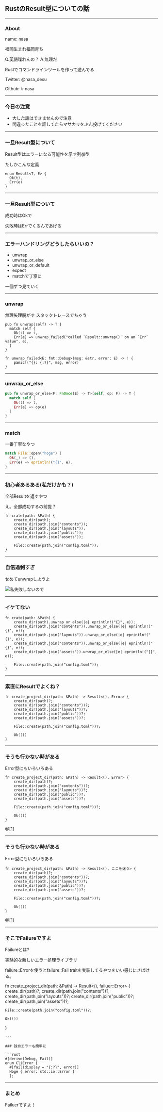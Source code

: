 ## RustのResult型についての話

---

### About

name: nasa

福岡生まれ福岡育ち

Q.英語喋れんの？ A.無理だ

Rustでコマンドラインツールを作って遊んでる

Twitter: @nasa_desu

Github: k-nasa

---

### 今日の注意
- 大した話はできませんので注意
- 間違ったことを話してたらマサカリをぶん投げてください

---

### 一旦Result型について

Result型はエラーになる可能性を示す列挙型

たしかこんな定義

```
enum Result<T, E> {
  Ok(t),
  Err(e)
}
```

---

### 一旦Result型について
成功時はOkで

失敗時はErrでくるんであげる

---

### エラーハンドリングどうしたらいいの？

- unwrap
- unwrap_or_else
- unwrap_or_default
- expect
- matchで丁寧に

一個ずつ見ていく

---
### unwrap
無理矢理脱がす
スタックトレースでちゃう

```
pub fn unwrap(self) -> T {
  match self {
    Ok(t) => t,
    Err(e) => unwrap_failed("called `Result::unwrap()` on an `Err` value", e),
  }
}

fn unwrap_failed<E: fmt::Debug>(msg: &str, error: E) -> ! {
    panic!("{}: {:?}", msg, error)
}
```

---

### unwrap_or_else

```rust
pub fn unwrap_or_else<F: FnOnce(E) -> T>(self, op: F) -> T {
  match self {
    Ok(t) => t,
    Err(e) => op(e)
  }
}
```

---

### match
一番丁寧なやつ

```rust
match File::open("hoge") {
  Ok(_) => (),
  Err(e) => eprintln!("{}", e),
}

```

---

### 初心者あるある(私だけかも？)

全部Resultを返すやつ

え。全部成功するの前提？

```
fn crate(path: &Path) {
    create_dir(path);
    create_dir(path.join("contents"));
    create_dir(path.join("layouts"));
    create_dir(path.join("public"));
    create_dir(path.join("assets"));

    File::create(path.join("config.toml"));
}
```

---

### 自信過剰すぎ
せめてunwrapしようよ

![私失敗しないので](assets/dr_x.jpg)

---

### イケてない

```
fn crate(path: &Path) {
    create_dir(path).unwrap_or_else(|e| eprintln!("{}", e));
    create_dir(path.join("contents")).unwrap_or_else(|e| eprintln!("{}", e));
    create_dir(path.join("layouts")).unwrap_or_else(|e| eprintln!("{}", e));
    create_dir(path.join("contents")).unwrap_or_else(|e| eprintln!("{}", e));
    create_dir(path.join("assets")).unwrap_or_else(|e| eprintln!("{}", e));

    File::create(path.join("config.toml"));
}
```
---

### 素直にResultでよくね？

```
fn create_project_dir(path: &Path) -> Result<(), Error> {
    create_dir(path)?;
    create_dir(path.join("contents"))?;
    create_dir(path.join("layouts"))?;
    create_dir(path.join("public"))?;
    create_dir(path.join("assets"))?;

    File::create(path.join("config.toml"))?;

    Ok(())
}
```

---

### そうも行かない時がある
Error型にもいろいろある

```
fn create_project_dir(path: &Path) -> Result<(), Error> {
    create_dir(path)?;
    create_dir(path.join("contents"))?;
    create_dir(path.join("layouts"))?;
    create_dir(path.join("public"))?;
    create_dir(path.join("assets"))?;

    File::create(path.join("config.toml"))?;

    Ok(())
}
```
@[1]

---

### そうも行かない時がある
Error型にもいろいろある

```
fn create_project_dir(path: &Path) -> Result<(), ここを迷う> {
    create_dir(path)?;
    create_dir(path.join("contents"))?;
    create_dir(path.join("layouts"))?;
    create_dir(path.join("public"))?;
    create_dir(path.join("assets"))?;

    File::create(path.join("config.toml"))?;

    Ok(())
}
```
@[1]

---

### そこでFailureですよ
Failureとは?

実験的な新しいエラー処理ライブラリ

failure::Errorを使うとfailure::Fail traitを実装してるやつをいい感じにさばける。

fn create_project_dir(path: &Path) -> Result<(), failuer::Error> {
    create_dir(path)?;
    create_dir(path.join("contents"))?;
    create_dir(path.join("layouts"))?;
    create_dir(path.join("public"))?;
    create_dir(path.join("assets"))?;

    File::create(path.join("config.toml"))?;

    Ok(())
}
```
---

### 独自エラーも簡単に

```rust
#[derive(Debug, Fail)]
enum CliError {
  #[fail(display = "{:?}", error)]
  Hoge { error: std::io::Error }
  };
```

---
### まとめ
Failuerですよ！

